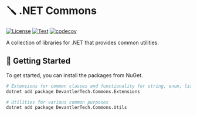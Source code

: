 # 🪛 .NET Commons

[![License](https://img.shields.io/badge/License-Apache_2.0-blue.svg)](https://opensource.org/licenses/Apache-2.0)
[![Test](https://github.com/devantler-tech/dotnet-commons/actions/workflows/test.yaml/badge.svg)](https://github.com/devantler-tech/dotnet-commons/actions/workflows/test.yaml)
[![codecov](https://codecov.io/gh/devantler-tech/dotnet-commons/graph/badge.svg?token=RhQPb4fE7z)](https://codecov.io/gh/devantler-tech/dotnet-commons)

A collection of libraries for .NET that provides common utilities.

## 🚀 Getting Started

To get started, you can install the packages from NuGet.

```bash
# Extensions for common classes and functionality for string, enum, list, etc.
dotnet add package DevantlerTech.Commons.Extensions

# Utilities for various common purposes
dotnet add package DevantlerTech.Commons.Utils
```
